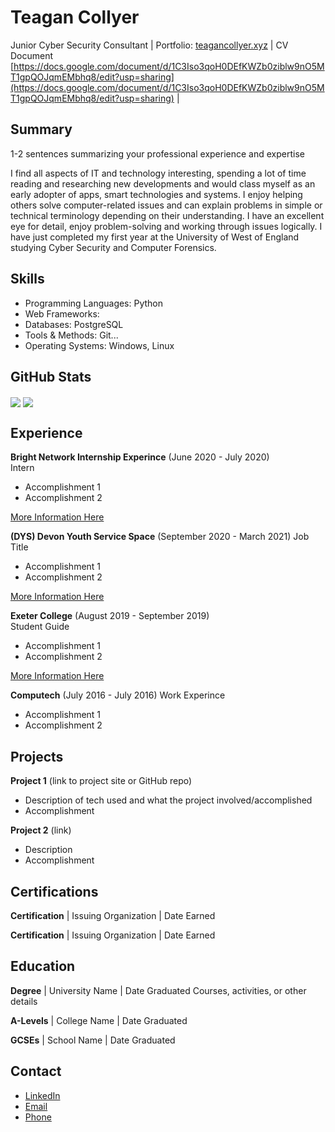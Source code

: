 # Teagan Collyer

Junior Cyber Security Consultant | Portfolio: [teagancollyer.xyz](https://teagancollyer.xyz) | CV Document [https://docs.google.com/document/d/1C3Iso3qoH0DEfKWZb0ziblw9nO5MT1gpQOJqmEMbhq8/edit?usp=sharing](https://docs.google.com/document/d/1C3Iso3qoH0DEfKWZb0ziblw9nO5MT1gpQOJqmEMbhq8/edit?usp=sharing) |

## Summary

1-2 sentences summarizing your professional experience and expertise

I find all aspects of IT and technology interesting, spending a lot of time reading and researching new developments and would class myself as an early adopter of apps, smart technologies and systems. I enjoy helping others solve computer-related issues and can explain problems in simple or technical terminology depending on their understanding. I have an excellent eye for detail, enjoy problem-solving and working through issues logically. I have just completed my first year at the University of West of England studying Cyber Security and Computer Forensics.

## Skills

- Programming Languages: Python
- Web Frameworks:
- Databases: PostgreSQL
- Tools & Methods: Git...
- Operating Systems: Windows, Linux

## GitHub Stats

<a href="https://github.com/anuraghazra/convoychat"><img align="center" src="https://github-readme-stats.vercel.app/api/top-langs/?username=SnowyJaguar1034&theme=nightowl&layout=pie" /></a>
<a href="https://github.com/anuraghazra/github-readme-stats"><img align="center" src="https://github-readme-stats.vercel.app/api?username=SnowyJaguar1034&count_private=true&include_all_commits=true&show_icons=true&show=reviews,discussions_started,discussions_answered,prs_merged,prs_merged_percentage&theme=nightowl"/></a>

## Experience

**Bright Network Internship Experince** (June 2020 - July 2020)  
Intern

- Accomplishment 1
- Accomplishment 2

[More Information Here](https://www.brightnetwork.co.uk/internship-experience-uk/)

**(DYS) Devon Youth Service Space** (September 2020 - March 2021)
Job Title

- Accomplishment 1
- Accomplishment 2

[More Information Here](https://spacepsm.org/)

**Exeter College** (August 2019 - September 2019)  
Student Guide

- Accomplishment 1
- Accomplishment 2

[More Information Here](https://adexecollacuk-my.sharepoint.com/personal/teagancollyer_exe-coll_ac_uk/Documents/OneDrive/Employment/CV's/www.exe-coll.ac.uk)

**Computech** (July 2016 - July 2016)
Work Experince

- Accomplishment 1
- Accomplishment 2

## Projects

**Project 1** (link to project site or GitHub repo)

- Description of tech used and what the project involved/accomplished
- Accomplishment

**Project 2** (link)

- Description
- Accomplishment

## Certifications

**Certification** | Issuing Organization | Date Earned

**Certification** | Issuing Organization | Date Earned

## Education

**Degree** | University Name | Date Graduated
Courses, activities, or other details

**A-Levels** | College Name | Date Graduated

**GCSEs** | School Name | Date Graduated

## Contact

- [LinkedIn](https://www.linkedin.com/in/teagan-collyer-0b1b3b1b3/)
- [Email](mailto:...@gmail.com)
- [Phone](tel:...)

```

```
